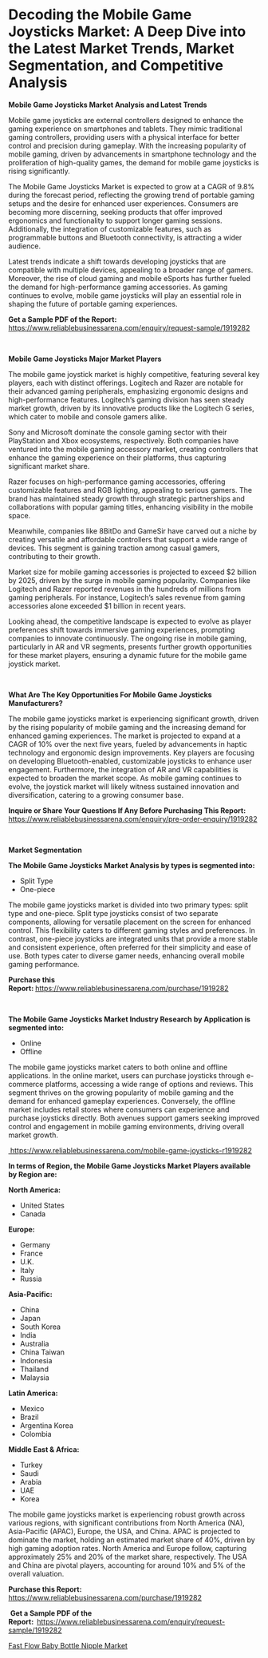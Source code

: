 <p><h1>Decoding the Mobile Game Joysticks Market: A Deep Dive into the Latest Market Trends, Market Segmentation, and Competitive Analysis</h1></p><p><strong>Mobile Game Joysticks Market Analysis and Latest Trends</strong></p>
<p><p>Mobile game joysticks are external controllers designed to enhance the gaming experience on smartphones and tablets. They mimic traditional gaming controllers, providing users with a physical interface for better control and precision during gameplay. With the increasing popularity of mobile gaming, driven by advancements in smartphone technology and the proliferation of high-quality games, the demand for mobile game joysticks is rising significantly.</p><p>The Mobile Game Joysticks Market is expected to grow at a CAGR of 9.8% during the forecast period, reflecting the growing trend of portable gaming setups and the desire for enhanced user experiences. Consumers are becoming more discerning, seeking products that offer improved ergonomics and functionality to support longer gaming sessions. Additionally, the integration of customizable features, such as programmable buttons and Bluetooth connectivity, is attracting a wider audience.</p><p>Latest trends indicate a shift towards developing joysticks that are compatible with multiple devices, appealing to a broader range of gamers. Moreover, the rise of cloud gaming and mobile eSports has further fueled the demand for high-performance gaming accessories. As gaming continues to evolve, mobile game joysticks will play an essential role in shaping the future of portable gaming experiences.</p></p>
<p><strong>Get a Sample PDF of the Report:&nbsp;</strong> <a href="https://www.reliablebusinessarena.com/enquiry/request-sample/1919282?utm_campaign=2259&utm_medium=2&utm_source=Github&utm_content=ia&utm_term=10022025&utm_id=mobile-game-joysticks">https://www.reliablebusinessarena.com/enquiry/request-sample/1919282</a></p>
<p>&nbsp;</p>
<p><strong>Mobile Game Joysticks Major Market Players</strong></p>
<p><p>The mobile game joystick market is highly competitive, featuring several key players, each with distinct offerings. Logitech and Razer are notable for their advanced gaming peripherals, emphasizing ergonomic designs and high-performance features. Logitech’s gaming division has seen steady market growth, driven by its innovative products like the Logitech G series, which cater to mobile and console gamers alike.</p><p>Sony and Microsoft dominate the console gaming sector with their PlayStation and Xbox ecosystems, respectively. Both companies have ventured into the mobile gaming accessory market, creating controllers that enhance the gaming experience on their platforms, thus capturing significant market share.</p><p>Razer focuses on high-performance gaming accessories, offering customizable features and RGB lighting, appealing to serious gamers. The brand has maintained steady growth through strategic partnerships and collaborations with popular gaming titles, enhancing visibility in the mobile space.</p><p>Meanwhile, companies like 8BitDo and GameSir have carved out a niche by creating versatile and affordable controllers that support a wide range of devices. This segment is gaining traction among casual gamers, contributing to their growth.</p><p>Market size for mobile gaming accessories is projected to exceed $2 billion by 2025, driven by the surge in mobile gaming popularity. Companies like Logitech and Razer reported revenues in the hundreds of millions from gaming peripherals. For instance, Logitech’s sales revenue from gaming accessories alone exceeded $1 billion in recent years.</p><p>Looking ahead, the competitive landscape is expected to evolve as player preferences shift towards immersive gaming experiences, prompting companies to innovate continuously. The ongoing rise in mobile gaming, particularly in AR and VR segments, presents further growth opportunities for these market players, ensuring a dynamic future for the mobile game joystick market.</p></p>
<p>&nbsp;</p>
<p><strong>What Are The Key Opportunities For Mobile Game Joysticks Manufacturers?</strong></p>
<p><p>The mobile game joysticks market is experiencing significant growth, driven by the rising popularity of mobile gaming and the increasing demand for enhanced gaming experiences. The market is projected to expand at a CAGR of 10% over the next five years, fueled by advancements in haptic technology and ergonomic design improvements. Key players are focusing on developing Bluetooth-enabled, customizable joysticks to enhance user engagement. Furthermore, the integration of AR and VR capabilities is expected to broaden the market scope. As mobile gaming continues to evolve, the joystick market will likely witness sustained innovation and diversification, catering to a growing consumer base.</p></p>
<p><strong>Inquire or Share Your Questions If Any Before Purchasing This Report:</strong> <a href="https://www.reliablebusinessarena.com/enquiry/pre-order-enquiry/1919282?utm_campaign=2259&utm_medium=2&utm_source=Github&utm_content=ia&utm_term=10022025&utm_id=mobile-game-joysticks">https://www.reliablebusinessarena.com/enquiry/pre-order-enquiry/1919282</a></p>
<p>&nbsp;</p>
<p><strong>Market Segmentation</strong></p>
<p><strong>The Mobile Game Joysticks Market Analysis by types is segmented into:</strong></p>
<p><ul><li>Split Type</li><li>One-piece</li></ul></p>
<p><p>The mobile game joysticks market is divided into two primary types: split type and one-piece. Split type joysticks consist of two separate components, allowing for versatile placement on the screen for enhanced control. This flexibility caters to different gaming styles and preferences. In contrast, one-piece joysticks are integrated units that provide a more stable and consistent experience, often preferred for their simplicity and ease of use. Both types cater to diverse gamer needs, enhancing overall mobile gaming performance.</p></p>
<p><strong>Purchase this Report:&nbsp;</strong><a href="https://www.reliablebusinessarena.com/purchase/1919282?utm_campaign=2259&utm_medium=2&utm_source=Github&utm_content=ia&utm_term=10022025&utm_id=mobile-game-joysticks">https://www.reliablebusinessarena.com/purchase/1919282</a></p>
<p>&nbsp;</p>
<p><strong>The Mobile Game Joysticks Market Industry Research by Application is segmented into:</strong></p>
<p><ul><li>Online</li><li>Offline</li></ul></p>
<p><p>The mobile game joysticks market caters to both online and offline applications. In the online market, users can purchase joysticks through e-commerce platforms, accessing a wide range of options and reviews. This segment thrives on the growing popularity of mobile gaming and the demand for enhanced gameplay experiences. Conversely, the offline market includes retail stores where consumers can experience and purchase joysticks directly. Both avenues support gamers seeking improved control and engagement in mobile gaming environments, driving overall market growth.</p></p>
<p><a href="https://www.reliablebusinessarena.com/mobile-game-joysticks-r1919282?utm_campaign=2259&utm_medium=2&utm_source=Github&utm_content=ia&utm_term=10022025&utm_id=mobile-game-joysticks">&nbsp;https://www.reliablebusinessarena.com/mobile-game-joysticks-r1919282</a></p>
<p><strong>In terms of Region, the Mobile Game Joysticks Market Players available by Region are:</strong></p>
<p>
    <p> <strong> North America: </strong>
        <ul>
            <li>United States</li>
            <li>Canada</li>
        </ul>
        </p> 
    <p> <strong> Europe: </strong>
        <ul>
            <li>Germany</li>
            <li>France</li>
            <li>U.K.</li>
            <li>Italy</li>
            <li>Russia</li>
        </ul>
        </p> 
    <p> <strong> Asia-Pacific: </strong>
        <ul>
            <li>China</li>
            <li>Japan</li>
            <li>South Korea</li>
            <li>India</li>
            <li>Australia</li>
            <li>China Taiwan</li>
            <li>Indonesia</li>
            <li>Thailand</li>
            <li>Malaysia</li>
        </ul>
        </p> 
    <p> <strong> Latin America: </strong>
        <ul>
            <li>Mexico</li>
            <li>Brazil</li>
            <li>Argentina Korea</li>
            <li>Colombia</li>
        </ul>
        </p> 
    <p> <strong> Middle East & Africa: </strong>
        <ul>
            <li>Turkey</li>
            <li>Saudi</li>
            <li>Arabia</li>
            <li>UAE</li>
            <li>Korea</li>
        </ul>
    </p>
    </p>
<p><p>The mobile game joysticks market is experiencing robust growth across various regions, with significant contributions from North America (NA), Asia-Pacific (APAC), Europe, the USA, and China. APAC is projected to dominate the market, holding an estimated market share of 40%, driven by high gaming adoption rates. North America and Europe follow, capturing approximately 25% and 20% of the market share, respectively. The USA and China are pivotal players, accounting for around 10% and 5% of the overall valuation.</p></p>
<p><strong>Purchase this Report: </strong><a href="https://www.reliablebusinessarena.com/purchase/1919282?utm_campaign=2259&utm_medium=2&utm_source=Github&utm_content=ia&utm_term=10022025&utm_id=mobile-game-joysticks">https://www.reliablebusinessarena.com/purchase/1919282</a></p>
<p>&nbsp;<strong>Get a Sample PDF of the Report:&nbsp;&nbsp;</strong><a href="https://www.reliablebusinessarena.com/enquiry/request-sample/1919282?utm_campaign=2259&utm_medium=2&utm_source=Github&utm_content=ia&utm_term=10022025&utm_id=mobile-game-joysticks">https://www.reliablebusinessarena.com/enquiry/request-sample/1919282</a></p>
<p><strong></strong></p>
<p><p><a href="https://github.com/sherikacas30/Market-Research-Report-List-1/blob/main/fast-flow-baby-bottle-nipple-market.md?utm_campaign=2259&utm_medium=2&utm_source=Github&utm_content=ia&utm_term=10022025&utm_id=mobile-game-joysticks">Fast Flow Baby Bottle Nipple Market</a></p></p>